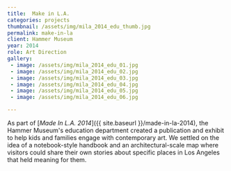 ```yaml
---
title:  Make in L.A.
categories: projects
thumbnail: /assets/img/mila_2014_edu_thumb.jpg
permalink: make-in-la
client: Hammer Museum
year: 2014
role: Art Direction
gallery:
 - image: /assets/img/mila_2014_edu_01.jpg
 - image: /assets/img/mila_2014_edu_02.jpg
 - image: /assets/img/mila_2014_edu_03.jpg
 - image: /assets/img/mila_2014_edu_04.jpg
 - image: /assets/img/mila_2014_edu_05.jpg
 - image: /assets/img/mila_2014_edu_06.jpg

---
```


As part of [_Made In L.A. 2014_]({{ site.baseurl }}/made-in-la-2014), the Hammer Museum's education department created a publication and exhibit to help kids and families engage with contemporary art. We settled on the idea of a notebook-style handbook and an architectural-scale map where visitors could share their own stories about specific places in Los Angeles that held meaning for them.